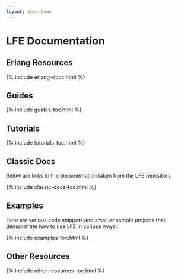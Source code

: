```yaml
---
layout: docs-home
---
```


# LFE Documentation

## Erlang Resources

{% include erlang-docs.html %}

## Guides

{% include guides-toc.html %}

## Tutorials

{% include tutorials-toc.html %}

## Classic Docs

Below are links to the documentation taken from the LFE repository.

{% include classic-docs-toc.html %}

## Examples

Here are various code snippets and small or sample projects that demonstrate
how to use LFE in various ways:

{% include examples-toc.html %}

## Other Resources

{% include other-resources-toc.html %}
